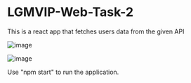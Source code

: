 # LGMVIP-Web-Task-2
This is a react app that fetches users data from the given API

![image](https://github.com/devadharshan-s/LGMVIP-Web-Task-2/assets/104019511/ddd7fc9a-ecbd-493e-adda-af4e91000d79)

![image](https://github.com/devadharshan-s/LGMVIP-Web-Task-2/assets/104019511/a337d6d9-614f-4318-8c8f-6ca0edeb636f)

Use "npm start" to run the application.
